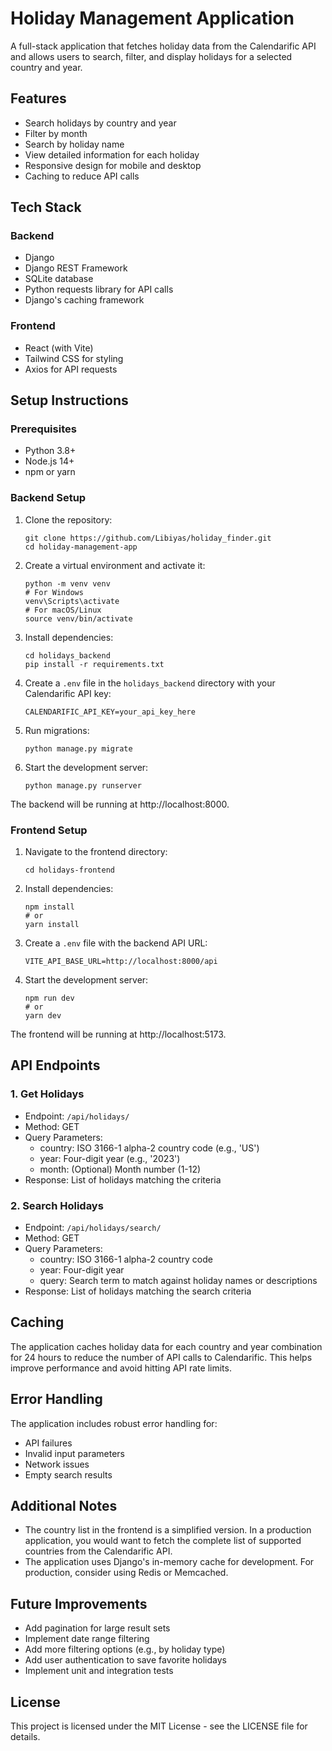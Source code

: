 # Holiday Management Application

A full-stack application that fetches holiday data from the Calendarific API and allows users to search, filter, and display holidays for a selected country and year.

## Features

- Search holidays by country and year
- Filter by month
- Search by holiday name
- View detailed information for each holiday
- Responsive design for mobile and desktop
- Caching to reduce API calls

## Tech Stack

### Backend

- Django
- Django REST Framework
- SQLite database
- Python requests library for API calls
- Django's caching framework

### Frontend

- React (with Vite)
- Tailwind CSS for styling
- Axios for API requests

## Setup Instructions

### Prerequisites

- Python 3.8+
- Node.js 14+
- npm or yarn

### Backend Setup

1. Clone the repository:

   ```
   git clone https://github.com/Libiyas/holiday_finder.git
   cd holiday-management-app
   ```

2. Create a virtual environment and activate it:

   ```
   python -m venv venv
   # For Windows
   venv\Scripts\activate
   # For macOS/Linux
   source venv/bin/activate
   ```

3. Install dependencies:

   ```
   cd holidays_backend
   pip install -r requirements.txt
   ```

4. Create a `.env` file in the `holidays_backend` directory with your Calendarific API key:

   ```
   CALENDARIFIC_API_KEY=your_api_key_here
   ```

5. Run migrations:

   ```
   python manage.py migrate
   ```

6. Start the development server:
   ```
   python manage.py runserver
   ```

The backend will be running at http://localhost:8000.

### Frontend Setup

1. Navigate to the frontend directory:

   ```
   cd holidays-frontend
   ```

2. Install dependencies:

   ```
   npm install
   # or
   yarn install
   ```

3. Create a `.env` file with the backend API URL:

   ```
   VITE_API_BASE_URL=http://localhost:8000/api
   ```

4. Start the development server:
   ```
   npm run dev
   # or
   yarn dev
   ```

The frontend will be running at http://localhost:5173.

## API Endpoints

### 1. Get Holidays

- Endpoint: `/api/holidays/`
- Method: GET
- Query Parameters:
  - country: ISO 3166-1 alpha-2 country code (e.g., 'US')
  - year: Four-digit year (e.g., '2023')
  - month: (Optional) Month number (1-12)
- Response: List of holidays matching the criteria

### 2. Search Holidays

- Endpoint: `/api/holidays/search/`
- Method: GET
- Query Parameters:
  - country: ISO 3166-1 alpha-2 country code
  - year: Four-digit year
  - query: Search term to match against holiday names or descriptions
- Response: List of holidays matching the search criteria

## Caching

The application caches holiday data for each country and year combination for 24 hours to reduce the number of API calls to Calendarific. This helps improve performance and avoid hitting API rate limits.

## Error Handling

The application includes robust error handling for:

- API failures
- Invalid input parameters
- Network issues
- Empty search results

## Additional Notes

- The country list in the frontend is a simplified version. In a production application, you would want to fetch the complete list of supported countries from the Calendarific API.
- The application uses Django's in-memory cache for development. For production, consider using Redis or Memcached.

## Future Improvements

- Add pagination for large result sets
- Implement date range filtering
- Add more filtering options (e.g., by holiday type)
- Add user authentication to save favorite holidays
- Implement unit and integration tests

## License

This project is licensed under the MIT License - see the LICENSE file for details.
